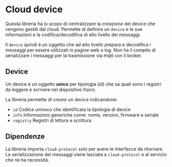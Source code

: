 # Cloud device 

Questa libreria ha lo scopo di centralizzare la *creazione* dei device
che vengono gestiti dal cloud. 
Permette di definire un `device` e le sue informazioni e la codifica/decodifica di alto 
livello dei messaggi.

Il `device` quindi è un oggetto che ad alto livello prepara e decodifica i messaggi per essere
utilizzati in pagine web o log. Non ha il compito di serializzare i messaggi per la trasmissione
via mqtt con il broker.

## Device
Un device è un oggetto **unico** per tipologia (id) che sa quali sono i registri da leggere e scrivere
nel dispositivo fisico.

La libreria permette di *creare* un device indicandone:
- `id` Codice univoco che identificata la tipologia di device
- `info` Informazioni generiche come: nome, version, firmware e seriale
- `registry` Registri di lettura e scrittura 

## Dipendenze
La libreria importa `cloud-protocol` solo per avere le interfacce da ritornare.
La serializzazione dei messaggi viene lasciata a `cloud-protocol` e al servizio che ne
ha necessità.